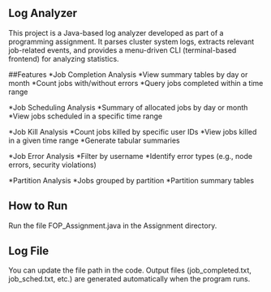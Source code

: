 ## Log Analyzer

This project is a Java-based log analyzer developed as part of a programming assignment.
It parses cluster system logs, extracts relevant job-related events, and provides a menu-driven CLI (terminal-based frontend) for analyzing statistics.

##Features
*Job Completion Analysis
 *View summary tables by day or month
 *Count jobs with/without errors
 *Query jobs completed within a time range

*Job Scheduling Analysis
 *Summary of allocated jobs by day or month
 *View jobs scheduled in a specific time range

*Job Kill Analysis
 *Count jobs killed by specific user IDs
 *View jobs killed in a given time range
 *Generate tabular summaries

*Job Error Analysis
 *Filter by username
 *Identify error types (e.g., node errors, security violations)

*Partition Analysis
 *Jobs grouped by partition
 *Partition summary tables

## How to Run
Run the file FOP_Assignment.java in the Assignment directory.

## Log File
You can update the file path in the code.
Output files (job_completed.txt, job_sched.txt, etc.) are generated automatically when the program runs.

